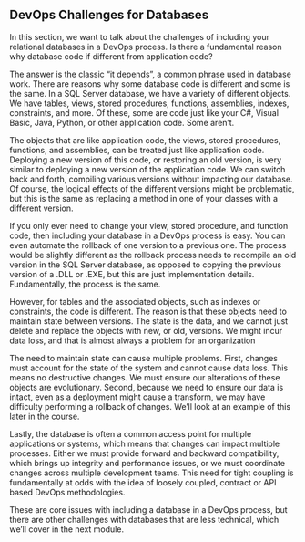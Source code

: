 ## DevOps Challenges for Databases

In this section, we want to talk about the challenges of including your relational databases in a DevOps process. Is there a fundamental reason why database code if different from application code?

The answer is the classic “it depends”, a common phrase used in database work. There are reasons why some database code is different and some is the same. In a SQL Server database, we have a variety of different objects. We have tables, views, stored procedures, functions, assemblies, indexes, constraints, and more. Of these, some are code just like your C#, Visual Basic, Java, Python, or other application code. Some aren’t.

The objects that are like application code, the views, stored procedures, functions, and assemblies, can be treated just like application code. Deploying a new version of this code, or restoring an old version, is very similar to deploying a new version of the application code. We can switch back and forth, compiling various versions without impacting our database. Of course, the logical effects of the different versions might be problematic, but this is the same as replacing a method in one of your classes with a different version.

If you only ever need to change your view, stored procedure, and function code, then including your database in a DevOps process is easy. You can even automate the rollback of one version to a previous one. The process would be slightly different as the rollback process needs to recompile an old version in the SQL Server database, as opposed to copying the previous version of a .DLL or .EXE, but this are just implementation details. Fundamentally, the process is the same.

However, for tables and the associated objects, such as indexes or constraints, the code is different. The reason is that these objects need to maintain state between versions. The state is the data, and we cannot just delete and replace the objects with new, or old, versions. We might incur data loss, and that is almost always a problem for an organization

The need to maintain state can cause multiple problems. First, changes must account for the state of the system and cannot cause data loss. This means no destructive changes. We must ensure our alterations of these objects are evolutionary. Second, because we need to ensure our data is intact, even as a deployment might cause a transform, we may have difficulty performing a rollback of changes. We’ll look at an example of this later in the course.

Lastly, the database is often a common access point for multiple applications or systems, which means that changes can impact multiple processes. Either we must provide forward and backward compatibility, which brings up integrity and performance issues, or we must coordinate changes across multiple development teams. This need for tight coupling is fundamentally at odds with the idea of loosely coupled, contract or API based DevOps methodologies.

These are core issues with including a database in a DevOps process, but there are other challenges with databases that are less technical, which we’ll cover in the next module.


